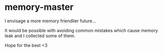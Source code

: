 # memory-master

I envisage a more memory friendlier future...

It would be possible with avoiding common mistakes which cause memory leak and I collected some of them.

Hope for the best <3
